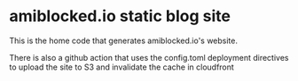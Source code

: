 # amiblocked.io static blog site

This is the home code that generates amiblocked.io's website.  

There is also a github action that uses the config.toml deployment directives to upload the site to S3 and invalidate the cache in cloudfront
